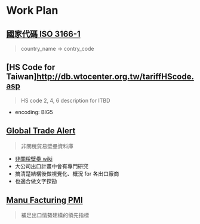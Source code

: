# Work Plan

## [國家代碼 ISO 3166-1](https://zh.wikipedia.org/wiki/ISO_3166-1)
> country_name -> contry_code

## [HS Code for Taiwan]http://db.wtocenter.org.tw/tariffHScode.asp
> HS code 2, 4, 6 description for ITBD

* encoding: BIG5

## [Global Trade Alert](http://www.globaltradealert.org/)
> 非關稅貿易壁壘資料庫

* [非關稅壁壘 wiki](https://zh.wikipedia.org/wiki/%E9%9D%9E%E9%97%9C%E7%A8%85%E5%A3%81%E5%A3%98)
* 大公司出口計畫中會有專門研究
* 搞清楚結構後做視覺化、概況 for 各出口廠商
* 也適合做文字探勘


## [Manu Facturing PMI](http://www.tradingeconomics.com/country-list/manufacturing-pmi)
> 補足出口情勢建模的領先指標
